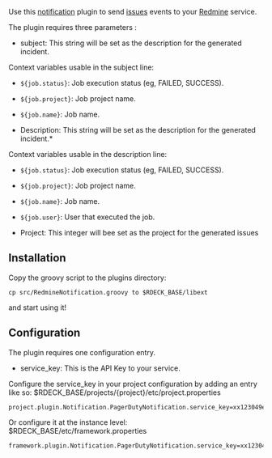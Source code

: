 
Use this [notification](http://rundeck.org/docs/developer/notification-plugin-development.html)
plugin to send [issues](http://www.redmine.org/projects/redmine/wiki/Rest_Issues)
events to your [Redmine](http://www.redmine.org) service.

The plugin requires three parameters :

* subject: This string will be set as the description for the generated incident. 

Context variables usable in the subject line:

 * `${job.status}`: Job execution status (eg, FAILED, SUCCESS).
 * `${job.project}`: Job project name.
 * `${job.name}`: Job name.


* Description: This string will be set as the description for the generated incident.*

Context variables usable in the description line:

 * `${job.status}`: Job execution status (eg, FAILED, SUCCESS).
 * `${job.project}`: Job project name.
 * `${job.name}`: Job name.
 * `${job.user}`: User that executed the job.

* Project: This integer will bee set as the project for the generated issues


## Installation

Copy the groovy script to the plugins directory:

    cp src/RedmineNotification.groovy to $RDECK_BASE/libext

and start using it!

## Configuration

The plugin requires one configuration entry.

* service_key: This is the API Key to your service.

Configure the service_key in your project configuration by
adding an entry like so: $RDECK_BASE/projects/{project}/etc/project.properties

    project.plugin.Notification.PagerDutyNotification.service_key=xx123049e89dd45f28ce35467a08577yz

Or configure it at the instance level: $RDECK_BASE/etc/framework.properties

    framework.plugin.Notification.PagerDutyNotification.service_key=xx123049e89dd45f28ce35467a08577yz
